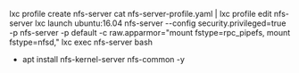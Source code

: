 lxc profile create nfs-server
cat nfs-server-profile.yaml | lxc profile edit nfs-server
lxc launch ubuntu:16.04 nfs-server --config security.privileged=true -p nfs-server -p default -c raw.apparmor="mount fstype=rpc_pipefs, mount fstype=nfsd,"
lxc exec nfs-server bash
  * apt install nfs-kernel-server nfs-common -y 

